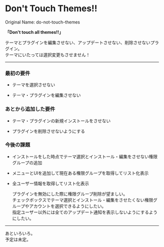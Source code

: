 Don't Touch Themes!!
====================

Original Name: do-not-touch-themes

**「Don't touch all themes!!」**

テーマとプラグインを編集させない、アップデートさせない、削除させないプラグイン。  
テーマにいたっては選択変更もさせません！

---------------------------------------

### 最初の要件 ###

 * テーマを選択させない  

 * テーマ・プラグインを編集させない

### あとから追加した要件 ###

 * テーマ・プラグインの新規インストールをさせない

 * プラグインを削除させないようにする

### 今後の課題 ###

 * インストールをした時点でテーマ選択とインストール・編集をさせない権限グループの追加

 * メニューとUIを追加して現在ある権限グループを取得してリスト化表示

 * 全ユーザー情報を取得してリスト化表示

	プラグインを無効にした際に権限グループ削除が望ましい。  
	チェックボックスでテーマ選択とインストール・編集をさせたくない権限グループやアカウントを選択できるようにしたい。  
	指定ユーザー以外には全てのアップデート通知を表示しないようにするようにしたい。

---------------------------------------

あといろいろ。  
予定は未定。